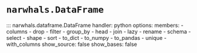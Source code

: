 # `narwhals.DataFrame`

::: narwhals.dataframe.DataFrame
    handler: python
    options:
      members:
        - columns
        - drop
        - filter
        - group_by
        - head
        - join
        - lazy
        - rename
        - schema
        - select
        - shape
        - sort
        - to_dict
        - to_numpy
        - to_pandas
        - unique
        - with_columns
      show_source: false
      show_bases: false
